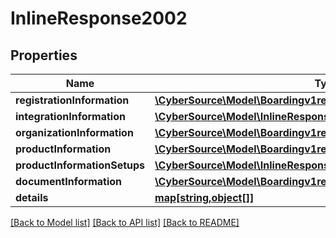 # InlineResponse2002

## Properties
Name | Type | Description | Notes
------------ | ------------- | ------------- | -------------
**registrationInformation** | [**\CyberSource\Model\Boardingv1registrationsRegistrationInformation**](Boardingv1registrationsRegistrationInformation.md) |  | [optional] 
**integrationInformation** | [**\CyberSource\Model\InlineResponse2002IntegrationInformation**](InlineResponse2002IntegrationInformation.md) |  | [optional] 
**organizationInformation** | [**\CyberSource\Model\Boardingv1registrationsOrganizationInformation**](Boardingv1registrationsOrganizationInformation.md) |  | [optional] 
**productInformation** | [**\CyberSource\Model\Boardingv1registrationsProductInformation**](Boardingv1registrationsProductInformation.md) |  | [optional] 
**productInformationSetups** | [**\CyberSource\Model\InlineResponse2012ProductInformationSetups[]**](InlineResponse2012ProductInformationSetups.md) |  | [optional] 
**documentInformation** | [**\CyberSource\Model\Boardingv1registrationsDocumentInformation**](Boardingv1registrationsDocumentInformation.md) |  | [optional] 
**details** | [**map[string,object[]]**](array.md) |  | [optional] 

[[Back to Model list]](../README.md#documentation-for-models) [[Back to API list]](../README.md#documentation-for-api-endpoints) [[Back to README]](../README.md)


